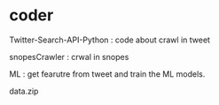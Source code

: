 # coder
Twitter-Search-API-Python	: code about crawl in tweet


snopesCrawler	: crwal in snopes


ML : get fearutre from tweet and train the ML models.

data.zip